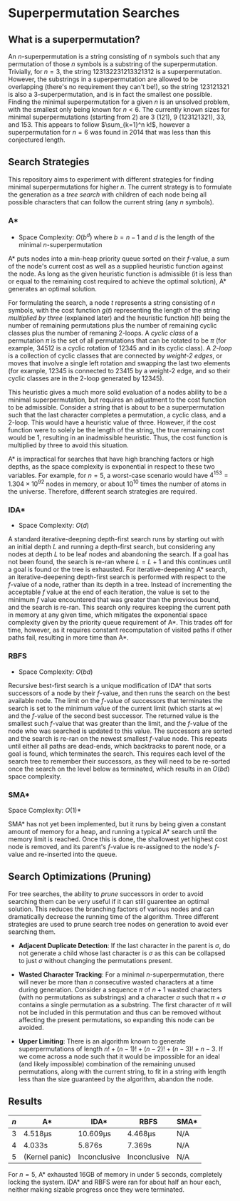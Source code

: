 # Superpermutation Searches

## What is a superpermutation?

An $n$-superpermutation is a string consisting of $n$ symbols such that any permutation of those $n$ symbols is a substring of the superpermutation. Trivially, for $n=3$, the string 123132231213321312 is a superpermutation. However, the substrings in a superpermutation are allowed to be overlapping (there's no requirement they can't be!), so the string 123121321 is also a 3-superpermutation, and is in fact the smallest one possible. Finding the minimal superpermutation for a given $n$ is an unsolved problem, with the smallest only being known for $n < 6$. The currently known sizes for minimal superpermutations (starting from 2) are 3 (121), 9 (123121321), 33, and 153. This appears to follow $\sum_{k=1}^n k!$, however a superpermutation for $n=6$ was found in 2014 that was less than this conjectured length. 

## Search Strategies

This repository aims to experiment with different strategies for finding minimal superpermutations for higher $n$. The current strategy is to formulate the generation as a *tree search* with children of each node being all possible characters that can follow the current string (any $n$ symbols). 

### A*

* Space Complexity: $O(b^d)$ where $b = n - 1$ and $d$ is the length of the minimal $n$-superpermutation

A* puts nodes into a min-heap priority queue sorted on their $f$-value, a sum of the node's current cost as well as a supplied heuristic function against the node. As long as the given heuristic function is admissible (it is less than or equal to the remaining cost required to achieve the optimal solution), A* generates an optimal solution. 

For formulating the search, a node $t$ represents a string consisting of $n$ symbols, with the cost function $g(t)$ representing the length of the string *multiplied by three* (explained later) and the heuristic function $h(t)$ being the number of remaining permutations plus the number of remaining cyclic classes plus the number of remaning 2-loops. A *cyclic class* of a permutation $\pi$ is the set of all permutations that can be rotated to be $\pi$ (for example, 34512 is a cyclic rotation of 12345 and in its cyclic class). A *2-loop* is a collection of cyclic classes that are connected by *weight-2 edges*, or moves that involve a single left rotation and swapping the last two elements (for example, 12345 is connected to 23415 by a weight-2 edge, and so their cyclic classes are in the 2-loop generated by 12345). 

This heuristic gives a much more solid evaluation of a nodes ability to be a minimal superpermutation, but requires an adjustment to the cost function to be admissible. Consider a string that is about to be a superpermutation such that the last character completes a permutation, a cyclic class, and a 2-loop. This would have a heuristic value of three. However, if the cost function were to solely be the length of the string, the true remaining cost would be 1, resulting in an inadmissible heuristic. Thus, the cost function is multiplied by three to avoid this situation.

A* is impractical for searches that have high branching factors or high depths, as the space complexity is exponential in respect to these two variables. For example, for $n=5$, a worst-case scenario would have $4^{153} = 1.304 \times 10^{92}$ nodes in memory, or about $10^{10}$ times the number of atoms in the universe. Therefore, different search strategies are required.

### IDA*

* Space Complexity: $O(d)$

A standard iterative-deepning depth-first search runs by starting out with an initial depth $L$ and running a depth-first search, but considering any nodes at depth $L$ to be leaf nodes and abandoning the search. If a goal has not been found, the search is re-ran where $L = L + 1$ and this continues until a goal is found or the tree is exhausted. For iterative-deepening A* search, an iterative-deepening depth-first search is performed with respect to the $f$-value of a node, rather than its depth in a tree. Instead of incrementing the acceptable $f$ value at the end of each iteration, the value is set to the minimum $f$ value encountered that was greater than the previous bound, and the search is re-ran. This search only requires keeping the current path in memory at any given time, which mitigates the exponential space complexity given by the priority queue requirement of A*. This trades off for time, however, as it requires constant recomputation of visited paths if other paths fail, resulting in more time than A*.

### RBFS

* Space Complexity: $O(bd)$

Recursive best-first search is a unique modification of IDA* that sorts successors of a node by their $f$-value, and then runs the search on the best available node. The limit on the $f$-value of successors that terminates the search is set to the minimum value of the current limit (which starts at $\infty$) and the $f$-value of the second best successor. The returned value is the smallest such $f$-value that was greater than the limit, and the $f$-value of the node who was searched is updated to this value. The successors are sorted and the search is re-ran on the newest smallest $f$-value node. This repeats until either all paths are dead-ends, which backtracks to parent node, or a goal is found, which terminates the search. This requires each level of the search tree to remember their successors, as they will need to be re-sorted once the search on the level below as terminated, which results in an $O(bd)$ space complexity.

### SMA*

Space Complexity: $O(1)*$

SMA* has not yet been implemented, but it runs by being given a constant amount of memory for a heap, and running a typical A* search until the memory limit is reached. Once this is done, the shallowest yet highest cost node is removed, and its parent's $f$-value is re-assigned to the node's $f$-value and re-inserted into the queue.

## Search Optimizations (Pruning)

For tree searches, the ability to *prune* successors in order to avoid searching them can be very useful if it can still guarentee an optimal solution. This reduces the branching factors of various nodes and can dramatically decrease the running time of the algorithm. Three different strategies are used to prune search tree nodes on generation to avoid ever searching them.

* **Adjacent Duplicate Detection**: If the last character in the parent is $\sigma$, do not generate a child whose last character is $\sigma$ as this can be collapsed to just $\sigma$ without changing the permutations present.

* **Wasted Character Tracking**: For a minimal $n$-superpermutation, there will never be more than $n$ consecutive wasted characters at a time during generation. Consider a sequence $\pi$ of $n+1$ wasted characters (with no permutations as substrings) and a character $\sigma$ such that $\pi + \sigma$ contains a single permutation as a substring. The first character of $\pi$ will not be included in this permutation and thus can be removed without affecting the present permutations, so expanding this node can be avoided.

* **Upper Limiting**: There is an algorithm known to generate superpermutations of length $n! + (n−1)! + (n−2)! + (n−3)! + n − 3$. If we come across a node such that it would be impossible for an ideal (and likely impossible) combination of the remaining unused permutations, along with the current string, to fit in a string with length less than the size guaranteed by the algorithm, abandon the node.

## Results

| $n$ | A* | IDA* | RBFS | SMA* |
|-----|----|------|------|------|
|3    |4.518µs|10.609µs|4.468µs|N/A|
|4    |4.033s|5.876s|7.369s|N/A|
|5    |(Kernel panic)|Inconclusive|Inconclusive|N/A|

For $n=5$, A* exhausted 16GB of memory in under 5 seconds, completely locking the system. IDA* and RBFS were ran for about half an hour each, neither making sizable progress once they were terminated.
